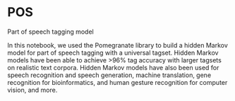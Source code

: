 # POS
Part of speech tagging model

In this notebook, we used the Pomegranate library to build a hidden Markov model for part of speech tagging with a universal tagset. Hidden Markov models have been able to achieve >96% tag accuracy with larger tagsets on realistic text corpora. Hidden Markov models have also been used for speech recognition and speech generation, machine translation, gene recognition for bioinformatics, and human gesture recognition for computer vision, and more.
